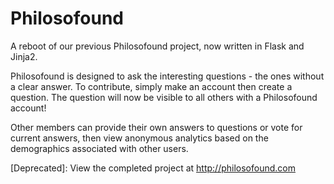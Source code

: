 # Philosofound

A reboot of our previous Philosofound project, now written in Flask and Jinja2. 

Philosofound is designed to ask the interesting questions - the ones without a clear answer.
To contribute, simply make an account then create a question. The question will now be visible to all others with a Philosofound account! 

Other members can provide their own answers to questions or vote for current answers, then view anonymous analytics based on the demographics associated with other users.

[Deprecated]: View the completed project at http://philosofound.com
